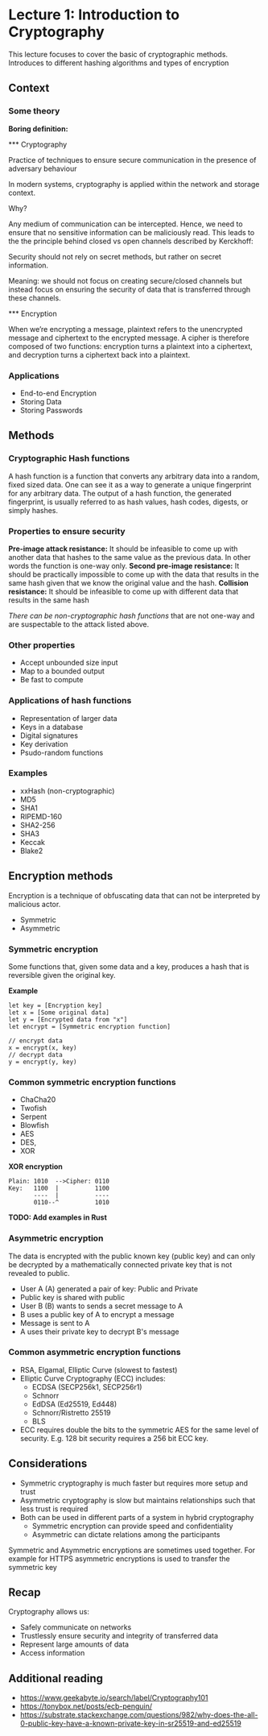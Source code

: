 # Lecture 1: Introduction to Cryptography

This lecture focuses to cover the basic of cryptographic methods. Introduces to different hashing algorithms and types of encryption

## Context

### Some theory

**Boring definition:**

*** Cryptography

Practice of techniques to ensure secure communication in the presence of adversary behaviour

In modern systems, cryptography is applied within the network and storage context.

Why?

Any medium of communication can be intercepted. Hence, we need to ensure that no sensitive information can be maliciously read.
This leads to the the principle behind closed vs open channels described by Kerckhoff:

Security should not rely on secret methods, but rather on secret information.

Meaning: we should not focus on creating secure/closed channels but instead focus on ensuring the security of data that is transferred through these channels.

*** Encryption 

When we’re encrypting a message, plaintext refers to the unencrypted message and ciphertext to the encrypted message. A cipher is therefore composed of two functions: encryption turns a plaintext into a ciphertext, and decryption turns a ciphertext back into a plaintext.

### Applications

- End-to-end Encryption
- Storing Data
- Storing Passwords

## Methods

### **Cryptographic** Hash functions

A hash function is a function that converts any arbitrary data into a random, fixed sized data. One can see it as a way to generate a unique fingerprint for any arbitrary data. The output of a hash function, the generated fingerprint, is usually referred to as hash values, hash codes, digests, or simply hashes. 

### Properties to ensure security

**Pre-image attack resistance:** It should be infeasible to come up with another data that hashes to the same value as the previous data. In other words the function is one-way only.
**Second pre-image resistance:** It should be practically impossible to come up with the data that results in the same hash given that we know the original value and the hash.
**Collision resistance:** It should be infeasible to come up with different data that results in the same hash

*There can be non-cryptographic hash functions* that are not one-way and are suspectable to the attack listed above.

### Other properties

- Accept unbounded size input
- Map to a bounded output
- Be fast to compute

### Applications of hash functions

* Representation of larger data
* Keys in a database
* Digital signatures
* Key derivation
* Psudo-random functions

### Examples
* xxHash (non-cryptographic)
* MD5
* SHA1
* RIPEMD-160
* SHA2-256
* SHA3
* Keccak
* Blake2

## Encryption methods

Encryption is a technique of obfuscating data that can not be interpreted by malicious actor.

- Symmetric
- Asymmetric

### Symmetric encryption

Some functions that, given some data and a key, produces a hash that is 
reversible given the original key.

**Example**
```
let key = [Encryption key]
let x = [Some original data]
let y = [Encrypted data from "x"]
let encrypt = [Symmetric encryption function]

// encrypt data
x = encrypt(x, key)
// decrypt data
y = encrypt(y, key)
```
### Common symmetric encryption functions
* ChaCha20
* Twofish
* Serpent
* Blowfish
* AES
* DES,
* XOR

**XOR encryption**

```text
Plain: 1010  -->Cipher: 0110
Key:   1100  |          1100
       ----  |          ----
       0110--^          1010
```

**TODO: Add examples in Rust**

### Asymmetric encryption 
The data is encrypted with the public known key (public key) and can only be decrypted by a mathematically connected private key that is not revealed to public.

* User A (A) generated a pair of key: Public and Private
* Public key is shared with public
* User B (B) wants to sends a secret message to A
* B uses a public key of A to encrypt a message
* Message is sent to A
* A uses their private key to decrypt B's message

### Common asymmetric encryption functions

- RSA, Elgamal, Elliptic Curve (slowest to fastest)
- Elliptic Curve Cryptography (ECC) includes:
  - ECDSA (SECP256k1, SECP256r1)
  - Schnorr
  - EdDSA (Ed25519, Ed448)
  - Schnorr/Ristretto 25519
  - BLS
- ECC requires double the bits to the symmetric AES for the same level of security. E.g. 128 bit security requires a 256 bit ECC key.

## Considerations

* Symmetric cryptography is much faster but requires more setup and trust
* Asymmetric cryptography is slow but maintains relationships such that less trust is required
* Both can be used in different parts of a system in hybrid cryptography
  * Symmetric encryption can provide speed and confidentiality
  * Asymmetric can dictate relations among the participants

Symmetric and Asymmetric encryptions are sometimes used together. For example for HTTPS asymmetric encryptions is used to transfer the symmetric key

## Recap

Cryptography allows us:
- Safely communicate on networks
- Trustlessly ensure security and integrity of transferred data
- Represent large amounts of data
- Access information


## Additional reading
- https://www.geekabyte.io/search/label/Cryptography101
- https://tonybox.net/posts/ecb-penguin/
- https://substrate.stackexchange.com/questions/982/why-does-the-all-0-public-key-have-a-known-private-key-in-sr25519-and-ed25519

